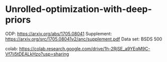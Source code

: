 # Unrolled-optimization-with-deep-priors
ODP: https://arxiv.org/abs/1705.08041
Supplement: https://arxiv.org/src/1705.08041v2/anc/supplement.pdf
Data set: BSDS 500

colab: https://colab.research.google.com/drive/1h-2RjSE_a9YEqM9C-Vf7ii5tDEALkHzo?usp=sharing


